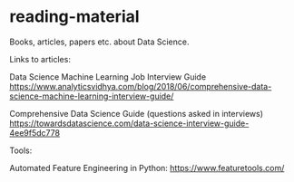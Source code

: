 # reading-material
Books, articles, papers etc. about Data Science.


Links to articles: 

Data Science Machine Learning Job Interview Guide
  https://www.analyticsvidhya.com/blog/2018/06/comprehensive-data-science-machine-learning-interview-guide/

Comprehensive Data Science Guide (questions asked in interviews)
  https://towardsdatascience.com/data-science-interview-guide-4ee9f5dc778



Tools: 

Automated Feature Engineering in Python:
  https://www.featuretools.com/
